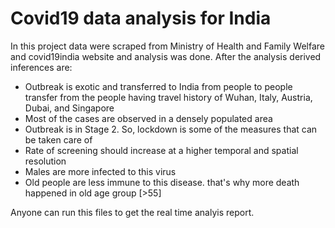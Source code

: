 # Covid19 data analysis for India
In this project data were scraped from Ministry of Health and Family Welfare and covid19india website and analysis was done. After the analysis derived inferences are:
* Outbreak is exotic and transferred to India from people to people transfer from the people having travel history of Wuhan, Italy, Austria, Dubai, and Singapore
* Most of the cases are observed in a densely populated area
* Outbreak is in Stage 2. So, lockdown is some of the measures that can be taken care of
* Rate of screening should increase at a higher temporal and spatial resolution
* Males are more infected to this virus
* Old people are less immune to this disease. that's why more death happened in old age group [>55]

Anyone can run this files to get the real time analyis report.
